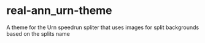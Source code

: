 # real-ann_urn-theme
A theme for the Urn speedrun spliter that uses images for split backgrounds based on the splits name
